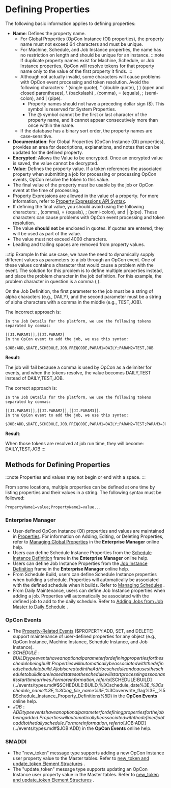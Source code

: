# Defining Properties

The following basic information applies to defining properties:

- **Name**: Defines the property name.
  - For Global Properties (OpCon Instance (OI) properties), the
        property name must not exceed 64 characters and must be unique.
  - For Machine, Schedule, and Job Instance properties, the name has no restriction on length and should be unique for an instance.
    :::note
    If duplicate property names exist for Machine, Schedule, or Job Instance properties, OpCon will resolve tokens for that property name only to the value of the first property it finds.
    :::
  - Although not actually invalid, some characters will cause
        problems with OpCon event processing
        and token resolution. Avoid the following characters: ' (single
        quote), " (double quote), ( ) (open and closed parentheses), \\
        (backslash) , (comma), = (equals), ; (semi-colon), and \|
        (pipe).
    - Property names should not have a preceding dollar sign ($).
            This symbol is reserved for System Properties.
    - The @ symbol cannot be the first or last character of the
            property name, and it cannot appear consecutively more than
            once within the name.
  - If the database has a binary sort order, the property names are
        case-sensitive.
- **Documentation**: For Global Properties (OpCon Instance (OI)
    properties), provides an area for descriptions, explanations, and
    notes that can be updated for the defined property.
- **Encrypted**: Allows the Value to be encrypted. Once an encrypted
    value is saved, the value cannot be decrypted.
- **Value**: Defines the property value. If a token references the
    associated property when submitting a job for processing or
    processing OpCon events,
    OpCon resolve the token to this value.
- The final value of the property must be usable by the job or
    OpCon event at the time of processing.
- Property Expressions are allowed in the value of a property. For
    more information, refer to [Property Expressions API Syntax](../reference/property-expressions-syntax.md).
- If defining the final value, you should avoid using the following
    characters: , (comma), = (equals), ; (semi-colon), and \| (pipe).
    These characters can cause problems with
    OpCon event processing and token
    resolution.
- The value **should not** be enclosed in quotes. If quotes are
    entered, they will be used as part of the value.
- The value must not exceed 4000 characters.
- Leading and trailing spaces are removed from property values.

:::tip Example
In this use case, we have the need to dynamically supply different values as parameters to a job through an OpCon event. One of these values contains a character that would cause a problem with the event. The solution for this problem is to define multiple properties instead, and place the problem character in the job definition. For this example, the problem character in question is a comma (,).

On the Job Definition, the first parameter to the job must be a string of alpha characters (e.g., DAILY), and the second parameter must be a string of alpha characters with a comma in the middle (e.g., TEST,JOB).

The incorrect approach is:

    In the Job Details for the platform, we use the following tokens separated by commas:

    [[JI.PARAM1]],[[JI.PARAM2]
    In the OpCon event to add the job, we use this syntax:

    $JOB:ADD,$DATE,SCHEDULE,JOB,FREQCODE,PARAM1=DAILY;PARAM2=TEST,JOB

**Result**:

The job will fail because a comma is used by OpCon as a delimiter for events, and when the tokens resolve, the value becomes DAILY,TEST instead of DAILY,TEST,JOB.

The correct approach is:

    In the Job Details for the platform, we use the following tokens separated by commas:

    [[JI.PARAM1]],[[JI.PARAM2]],[[JI.PARAM3]].
    In the OpCon event to add the job, we use this syntax:

    $JOB:ADD,$DATE,SCHEDULE,JOB,FREQCODE,PARAM1=DAILY;PARAM2=TEST;PARAM3=JOB

**Result**:

When those tokens are resolved at job run time, they will become: DAILY,TEST,JOB
:::

## Methods for Defining Properties

:::note
Properties and values may not begin or end with a space.
:::

From some locations, multiple properties can be defined at one time by listing properties and their values in a string. The following syntax must be followed:

```shell
PropertyName1=value;PropertyName2=value...
```

### Enterprise Manager

- User-defined OpCon Instance (OI) properties and values are maintained in [Properties](./properties.md). For information on Adding, Editing, or Deleting Properties, refer to [Managing Global Properties](../Files/UI/Enterprise-Manager/Managing-Global-Properties.md) in the **Enterprise Manager** online help.
- Users can define Schedule Instance Properties from the [Schedule Instance Definition](../Files/UI/Enterprise-Manager/Schedule-Instance-Definition.md) frame in the **Enterprise Manager** online help.
- Users can define Job Instance Properties from the [Job Instance Definition](../Files/UI/Enterprise-Manager/Job-Instance-Definition.md) frame in the **Enterprise Manager** online help.
- From Schedule Build, users can define Schedule Instance properties
    when building a schedule. Properties will automatically be
    associated with the defined schedule when it builds. Refer to [Managing Schedules](../Files/UI/Enterprise-Manager/Managing-Schedules.md)
    .
- From Daily Maintenance, users can define Job Instance properties
    when adding a job. Properties will automatically be associated with
    the defined job to add to the daily schedule. Refer to [Adding Jobs from Job Master to Daily Schedule](../Files/UI/Enterprise-Manager/Adding-Jobs-from-Job-Master-to-Daily-Schedule.md)
    .

### OpCon Events

- The [Property-Related Events](../events/types.md#property) ($PROPERTY:ADD, SET, and DELETE) support maintenance of user-defined properties for any object (e.g., OpCon Instance, Machine Instance, Schedule Instance, and Job Instance).
- $SCHEDULE:BUILD type events have an optional parameter for defining
    properties for the schedule being built. Properties will
    automatically be associated with the defined schedule to build. A
    job is created in the AdHoc schedule and causes the schedule to
    build in a released state so the schedule will start processing as
    soon as its start time arrives. For more information, refer to
    [$SCHEDULE:BUILD](../events/types.md#$SCHEDULE:BUILD,%3Cschedule_date%3E,_%3Cschedule_name%3E,%3Clog_file_name%3E,_%3Coverwrite_flag%3E,_%5BSchedule_Instance_Property_Definitions%5D)
    in the **OpCon Events** online help.
- $JOB:ADD type events have an optional parameter for defining
    properties for the job being added. Properties will automatically be
    associated with the defined job to add to the daily schedule. For
    more information, refer to
    [$JOB:ADD](../events/types.md#$JOB:ADD) in the
    **OpCon Events** online help.

### SMADDI

- The "new_token" message type supports adding a new
    OpCon Instance user property value to the
    Master tables. Refer to [new_token and update_token Element Structures](../utilities/SMA-Dynamic-Data-Input/Data-Input-Message-Elements.md#new_token_and_update_token_Element_Structures)
    .
- The "update_token" message type supports updating an
    OpCon Instance user property value in the
    Master tables. Refer to [new_token and update_token Element Structures](../utilities/SMA-Dynamic-Data-Input/Data-Input-Message-Elements.md#new_token_and_update_token_Element_Structures)
    .
